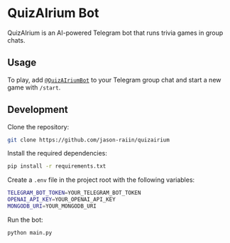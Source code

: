 # QuizAIrium Bot

QuizAIrium is an AI-powered Telegram bot that runs trivia games in group chats. 

## Usage

To play, add [`@QuizAIriumBot`](https://t.me/QuizairiumBot) to your Telegram group chat and start a new game with `/start`.

## Development

Clone the repository:
```bash
git clone https://github.com/jason-raiin/quizairium
```

Install the required dependencies:

```bash
pip install -r requirements.txt
```

Create a `.env` file in the project root with the following variables:

```bash
TELEGRAM_BOT_TOKEN=YOUR_TELEGRAM_BOT_TOKEN
OPENAI_API_KEY=YOUR_OPENAI_API_KEY
MONGODB_URI=YOUR_MONGODB_URI
```

Run the bot:

```bash
python main.py 
```